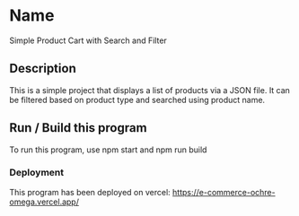 # Name

Simple Product Cart with Search and Filter

## Description

This is a simple project that displays a list of products via a JSON file. It can be filtered based on product type and searched using product name.

## Run / Build this program

To run this program, use npm start and npm run build

### Deployment

This program has been deployed on vercel: https://e-commerce-ochre-omega.vercel.app/
